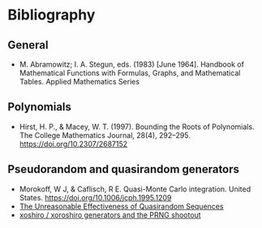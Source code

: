 # Bibliography

## General
- M. Abramowitz; I. A. Stegun, eds. (1983) [June 1964]. Handbook of Mathematical Functions with Formulas, Graphs, and Mathematical Tables. Applied Mathematics Series

## Polynomials
- Hirst, H. P., & Macey, W. T. (1997). Bounding the Roots of Polynomials. The College Mathematics Journal, 28(4), 292–295. https://doi.org/10.2307/2687152

## Pseudorandom and quasirandom generators
- Morokoff, W J, & Caflisch, R E. Quasi-Monte Carlo integration. United States. https://doi.org/10.1006/jcph.1995.1209 
- [The Unreasonable Effectiveness of Quasirandom Sequences](http://extremelearning.com.au/unreasonable-effectiveness-of-quasirandom-sequences/)
- [xoshiro / xoroshiro generators and the PRNG shootout](https://prng.di.unimi.it/)


